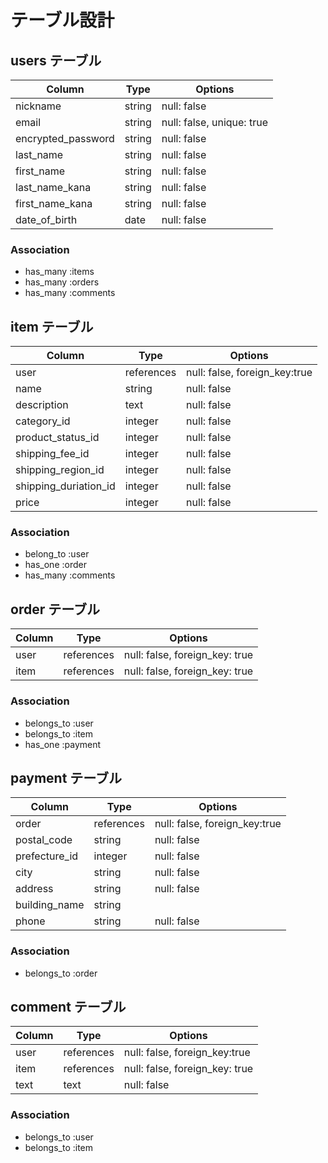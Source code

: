 # テーブル設計

## users テーブル

| Column                    | Type   | Options                  |
| ------------------        | ------ | -----------              |
| nickname                  | string | null: false              |
| email                     | string | null: false, unique: true|
| encrypted_password        | string | null: false              |
| last_name                 | string | null: false              |
| first_name                | string | null: false              |
| last_name_kana            | string | null: false              |
| first_name_kana           | string | null: false              |
| date_of_birth             | date   | null: false              |

### Association

- has_many :items
- has_many :orders
- has_many :comments

## item テーブル

| Column                    | Type      | Options                       |
| ------------------        | ------    | -----------                   |
| user                      | references| null: false, foreign_key:true |
| name                      | string    | null: false                   |
| description               | text      | null: false                   |
| category_id               | integer   | null: false                   |
| product_status_id         | integer   | null: false                   |
| shipping_fee_id           | integer   | null: false                   |
| shipping_region_id        | integer   | null: false                   |
| shipping_duriation_id     | integer   | null: false                   |
| price                     | integer   | null: false                   |


### Association

- belong_to :user
- has_one   :order
- has_many  :comments

## order テーブル

| Column | Type       | Options                        |
| ------ | ---------- | ------------------------------ |
| user   | references | null: false, foreign_key: true |
| item   | references | null: false, foreign_key: true |

### Association

- belongs_to :user
- belongs_to :item
- has_one    :payment

## payment テーブル

| Column        | Type       | Options                        |
| -------       | ---------- | ------------------------------ |
| order         | references |null: false, foreign_key:true   |
| postal_code   | string     | null: false                    |
| prefecture_id | integer    | null: false                    |
| city          | string     | null: false                    |
| address       | string     | null: false                    |
| building_name | string     |                                |
| phone         | string     | null: false                    |

### Association

- belongs_to :order

## comment テーブル

| Column        | Type       | Options                        |
| -------       | ---------- | ------------------------------ |
| user          | references | null: false, foreign_key:true  |
| item          | references | null: false, foreign_key: true |
| text          | text       | null: false                    |

### Association

- belongs_to :user
- belongs_to :item
